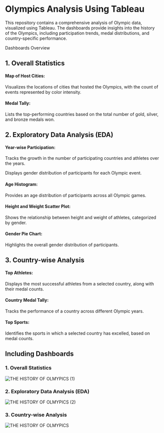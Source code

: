 # Olympics Analysis Using Tableau

This repository contains a comprehensive analysis of Olympic data, visualized using Tableau. The dashboards provide insights into the history of the Olympics, including participation trends, medal distributions, and country-specific performance.

Dashboards Overview

## 1. Overall Statistics

#### Map of Host Cities:

Visualizes the locations of cities that hosted the Olympics, with the count of events represented by color intensity.

#### Medal Tally:

Lists the top-performing countries based on the total number of gold, silver, and bronze medals won.

## 2. Exploratory Data Analysis (EDA)

#### Year-wise Participation:

Tracks the growth in the number of participating countries and athletes over the years.

Displays gender distribution of participants for each Olympic event.

#### Age Histogram:

Provides an age distribution of participants across all Olympic games.

#### Height and Weight Scatter Plot:

Shows the relationship between height and weight of athletes, categorized by gender.

#### Gender Pie Chart:

Highlights the overall gender distribution of participants.

## 3. Country-wise Analysis

#### Top Athletes:

Displays the most successful athletes from a selected country, along with their medal counts.

#### Country Medal Tally:

Tracks the performance of a country across different Olympic years.

#### Top Sports:

Identifies the sports in which a selected country has excelled, based on medal counts.

## Including Dashboards

### 1. Overall Statistics
   ![THE HISTORY OF OLMYPICS (1)](https://github.com/user-attachments/assets/851f6398-0959-4571-bdd0-84ee3e888097)

### 2. Exploratory Data Analysis (EDA)
   ![THE HISTORY OF OLMYPICS (2)](https://github.com/user-attachments/assets/fae239c8-2849-49f0-8dba-ca50583e91b7)

### 3. Country-wise Analysis
   ![THE HISTORY OF OLMYPICS](https://github.com/user-attachments/assets/63901112-9589-41ce-9d6b-5ef38d765b3f)
